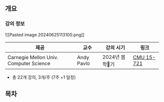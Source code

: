 ## 개요

### 강의 정보

![[Pasted image 20240625113100.png]]

| 제공                                     | 교수         | 강의 시기      | 링크                                                         |
| -------------------------------------- | ---------- | ---------- | ---------------------------------------------------------- |
| Carnegie Mellon Univ. Computer Science | Andy Pavlo | 2024년 봄학기 | [CMU 15-721](https://15721.courses.cs.cmu.edu/spring2024/) |
- 총 22개 강의, 3개/주 (7주 +1 일정)

## 목차